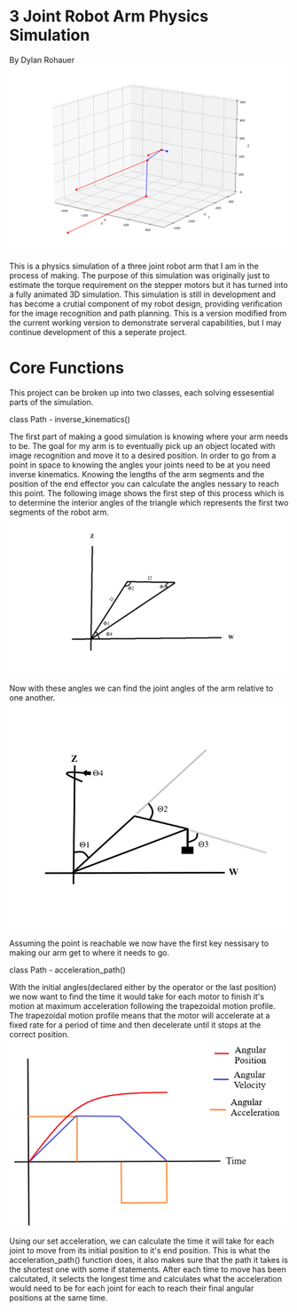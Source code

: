 # 3 Joint Robot Arm Physics Simulation
By Dylan Rohauer
![alt text](https://github.com/RohauerRobotics/robotarm/blob/working/physics%20simulation/images/header_image.PNG?raw=True)

This is a physics simulation of a three joint robot arm that I am in the process of making. The purpose of this simulation was originally just to estimate the torque requirement on the stepper motors but it has turned into a fully animated 3D simulation. This simulation is still in development and has become a crutial component of my robot design, providing verification for the image recognition and path planning. This is a version modified from the current working version to demonstrate serveral capabilities, but I may continue development of this a seperate project.

# Core Functions
This project can be broken up into two classes, each solving essesential parts of the simulation.

class Path - inverse_kinematics()

The first part of making a good simulation is knowing where your arm needs to be. The goal for my arm is to eventually pick up an object located with image recognition and move it to a desired position. In order to go from a point in space to knowing the angles your joints need to be at you need inverse kinematics. Knowing the lengths of the arm segments and the position of the end effector you can calculate the angles nessary to reach this point. The following image shows the first step of this process which is to determine the interior angles of the triangle which represents the first two segments of the robot arm.
![alt text](https://github.com/RohauerRobotics/robotarm/blob/working/physics%20simulation/images/arm_triangle.png?raw=True)

Now with these angles we can find the joint angles of the arm relative to one another.
![alt text](https://github.com/RohauerRobotics/robotarm/blob/working/physics%20simulation/images/arm_angles.png?raw=True)

Assuming the point is reachable we now have the first key nessisary to making our arm get to where it needs to go.

class Path - acceleration_path()

With the initial angles(declared either by the operator or the last position) we now want to find the time it would take for each motor to finish it's motion at maximum acceleration following the trapezoidal motion profile. The trapezoidal motion profile means that the motor will accelerate at a fixed rate for a period of time and then decelerate until it stops at the correct position. 
![alt text](https://github.com/RohauerRobotics/robotarm/blob/working/physics%20simulation/images/motion_profile.png?raw=True)

Using our set acceleration, we can calculate the time it will take for each joint to move from its initial position to it's end position. This is what the acceleration_path() function does, it also makes sure that the path it takes is the shortest one with some if statements. After each time to move has been calcutated, it selects the longest time and calculates what the acceleration would need to be for each joint for each to reach their final angular positions at the same time. 

